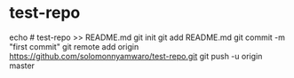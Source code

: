 # test-repo
echo # test-repo >> README.md
git init
git add README.md
git commit -m "first commit"
git remote add origin https://github.com/solomonnyamwaro/test-repo.git
git push -u origin master
